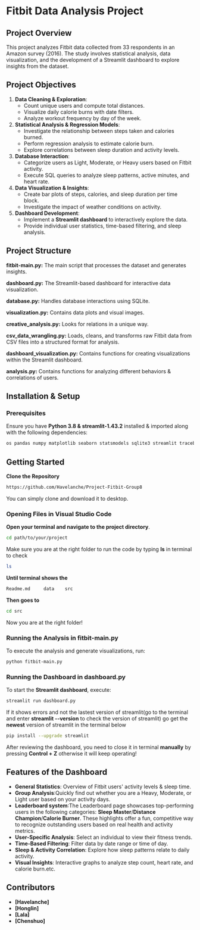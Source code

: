 # Fitbit Data Analysis Project

## Project Overview
This project analyzes Fitbit data collected from 33 respondents in an Amazon survey (2016). The study involves statistical analysis, data visualization, and the development of a Streamlit dashboard to explore insights from the dataset.

## Project Objectives
1. **Data Cleaning & Exploration**:
   - Count unique users and compute total distances.
   - Visualize daily calorie burns with date filters.
   - Analyze workout frequency by day of the week.
2. **Statistical Analysis & Regression Models**:
   - Investigate the relationship between steps taken and calories burned.
   - Perform regression analysis to estimate calorie burn.
   - Explore correlations between sleep duration and activity levels.
3. **Database Interaction**:
   - Categorize users as Light, Moderate, or Heavy users based on Fitbit activity.
   - Execute SQL queries to analyze sleep patterns, active minutes, and heart rate.
4. **Data Visualization & Insights**:
   - Create bar plots of steps, calories, and sleep duration per time block.
   - Investigate the impact of weather conditions on activity.
5. **Dashboard Development**:
   - Implement a **Streamlit dashboard** to interactively explore the data.
   - Provide individual user statistics, time-based filtering, and sleep analysis.
     
## Project Structure

**fitbit-main.py:** The main script that processes the dataset and generates insights.

**dashboard.py:** The Streamlit-based dashboard for interactive data visualization.

**database.py:** Handles database interactions using SQLite.

**visualization.py:** Contains data plots and visual images.

**creative_analysis.py:** Looks for relations in a unique way.

**csv_data_wrangling.py:** Loads, cleans, and transforms raw Fitbit data from CSV files into a structured format for analysis.

**dashboard_visualization.py:** Contains functions for creating visualizations within the Streamlit dashboard.

**analysis.py:** Contains functions for analyzing different behaviors & correlations of users.


## Installation & Setup
### Prerequisites
Ensure you have **Python 3.8 & streamlit-1.43.2** installed & imported along with the following dependencies:
```bash
os pandas numpy matplotlib seaborn statsmodels sqlite3 streamlit traceback stats  matplotlib.cm matplotlib.pyplot statsmodels.api shapiro plotly.express statsmodels.formula.api 
```
## Getting Started
**Clone the Repository**
```bash
https://github.com/Havelanche/Project-Fitbit-Group8
```
You can simply clone and download it to desktop.

### Opening Files in Visual Studio Code
**Open your terminal and navigate to the project directory**.
```bash
cd path/to/your/project
```
Make sure you are at the right folder to run the code by typing **ls** in terminal to check
```bash
ls
```
**Until terminal shows the**
```bash 
Readme.md     data    src
```
**Then goes to**
```bash
cd src
```
Now you are at the right folder!
### Running the Analysis in fitbit-main.py
To execute the analysis and generate visualizations, run:
```bash
python fitbit-main.py
```
### Running the Dashboard in dashboard.py
To start the **Streamlit dashboard**, execute:
```bash
streamlit run dashboard.py
```
If it shows errors and not the lastest version of streamlit(go to the terminal and enter **streamlit --version** to check the version of streamlit)
go get the **newest** version of streamlit in the terminal below
```bash
pip install --upgrade streamlit
```
After reviewing the dashboard, you need to close it in terminal **manually** by pressing **Control + Z** otherwise it will keep operating!

## Features of the Dashboard
- **General Statistics**: Overview of Fitbit users' activity levels & sleep time.
- **Group Analysis**:Quickly find out whether you are a Heavy, Moderate, or Light user based on your activity days.
- **Leaderboard system**:The Leaderboard page showcases top-performing users in the following categories:
**Sleep Master**/**Distance Champion**/**Calorie Burner**.
These highlights offer a fun, competitive way to recognize outstanding users based on real health and activity metrics.
- **User-Specific Analysis**: Select an individual to view their fitness trends.
- **Time-Based Filtering**: Filter data by date range or time of day.
- **Sleep & Activity Correlation**: Explore how sleep patterns relate to daily activity.
- **Visual Insights**: Interactive graphs to analyze step count, heart rate, and calorie burn.etc.




## Contributors

- **[Havelanche]**
- **[Honglin]**
- **[Lala]**
- **[Chenshuo]**
